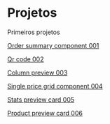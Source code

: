 # Projetos
 Primeiros projetos

 <a href="https://silas310.github.io/Front-End-Mentor-challenges/001-order-summary-newbie/order-summary-component-main/index.html">Order summary component 001</a>

 <a href="https://silas310.github.io/Front-End-Mentor-challenges/002-qr-code-newbie/qr-code-component-main/index.html">Qr code 002</a>

 <a href="https://silas310.github.io/Front-End-Mentor-challenges/003-3_column-preview-card/index.html">Column preview 003</a>

 <a href="https://silas310.github.io/Front-End-Mentor-challenges/004-single-price-grid-component/index.html"> Single price grid component 004</a>

 <a href="https://silas310.github.io/Front-End-Mentor-challenges/005-stats-preview-card-component/index.html">Stats preview card 005</a>

 <a href="https://silas310.github.io/Front-End-Mentor-challenges/006-product-preview-card-component/index.html">Product preview card 006</a>